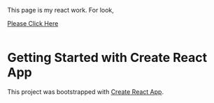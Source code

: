 This page is my react work. For look, 

[Please Click Here](https://rome-work-page-react.netlify.app/)

![]()


# Getting Started with Create React App

This project was bootstrapped with [Create React App](https://github.com/facebook/create-react-app).


